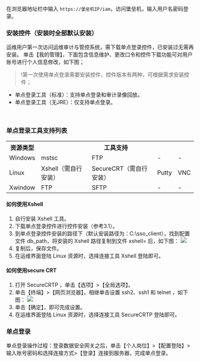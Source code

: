 
在浏览器地址栏中输入 `https://堡垒机IP/iam`，访问堡垒机，输入用户名密码登录。


### 安装控件（安装时全部默认安装）
运维用户第一次访问运维审计与管控系统，需下载单点登录控件，已安装过无需再安装。
单击【我的管理】，下面包含信息维护、更改口令和控件下载功能可对用户账号进行个人信息修改，如下图；
>!第一次使用单点登录需要安装控件，控件版本有两种，可根据需求安装控件；
- 单点登录工具（标准）：支持单点登录和审计录像回放。
- 单点登录工具（无JRE）：仅支持单点登录。
 
 
### 单点登录工具支持列表
<table>
   <tr>
      <th>资源类型 </td>
      <th colspan="4">工具支持 </td>
   </tr>
   <tr>
      <td>Windows </td>
      <td>mstsc </td>
      <td>FTP</td>
      <td>-</td>
      <td>-</td>
   </tr>
   <tr>
      <td>Linux </td>
      <td>Xshell（需自行安装） </td>
      <td>SecureCRT（需自行安装） </td>
      <td>Putty </td>
      <td>VNC </td>
   </tr>
   <tr>
      <td>Xwindow </td>
      <td>FTP </td>
      <td>SFTP</td>
      <td>-</td>
      <td>-</td>
   </tr>
</table>

#### 如何使用Xshell
1.	自行安装 Xshell 工具。
2.	下载单点登录控件进行控件安装（参考3.1）。
3.	到单点登录控件安装的路径下（默认安装路径为：C:\sso_client），找到配置文件 db_path，将安装的 Xshell 路径复制到文件 xshell= 后，如下图：
![](https://main.qcloudimg.com/raw/4c7a62199654cd809903bbb598804f22.png)
4. 复制后，保存文件。
5. 在运维界面登陆 Linux 资源时，选择连接工具 Xshell 登陆即可。
 

#### 如何使用secure CRT

1.	打开 SecureCRTP ，单击【选项】>【全局选项】。
2.	单击【终端】>【网页浏览器】，相继单击设置 ssh2、ssh1 和 telnet ，如下图：
![](https://main.qcloudimg.com/raw/8d72eb7708af39e03eb1dc18e5e0eb5e.png)
4.	单击【确定】，即可完成设置。
3.	在运维界面登陆 Linux 资源时，选择连接工具 SecureCRTP 登陆即可。
 

### 单点登录
单点登录操作过程：登录数据安全网关之后，单击【个人岗位】>【配置登陆】>输入账号密码和选择连接方式>【登录】连接到服务器，完成单点登录。
 
 
 
